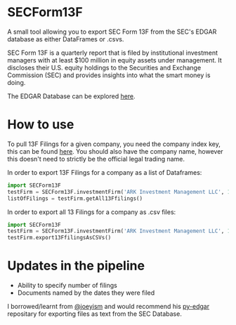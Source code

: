 # SECForm13F

A small tool allowing you to export SEC Form 13F from the SEC's EDGAR database as either DataFrames or .csvs.

SEC Form 13F is a quarterly report that is filed by institutional investment managers with at least $100 million in equity assets under management. It discloses their U.S. equity holdings to the Securities and Exchange Commission (SEC) and provides insights into what the smart money is doing.

The EDGAR Database can be explored [here](https://www.sec.gov/edgar/searchedgar/companysearch.html).


# How to use

To pull 13F Filings for a given company, you need the company index key, this can be found [here](https://www.sec.gov/edgar/searchedgar/companysearch.html). You should also have the company name, however this doesn't need to strictly be the official legal trading name.

In order to export 13F Filings for a company as a list of Dataframes:

``` python
import SECForm13F
testFirm = SECForm13F.investmentFirm('ARK Investment Management LLC', 1697748)
listOfFilings = testFirm.getAll13Ffilings()
```

In order to export all 13 Filings for a company as .csv files:

``` python
import SECForm13F
testFirm = SECForm13F.investmentFirm('ARK Investment Management LLC', 1697748)
testFirm.export13FfilingsAsCSVs()
```


# Updates in the pipeline
* Ability to specify number of filings
* Documents named by the dates they were filed 


I borrowed/learnt from [@joeyism](https://github.com/joeyism) and would recommend his [py-edgar](https://github.com/joeyism/py-edgar/commits?author=joeyism) repositary for exporting files as text from the SEC Database.
